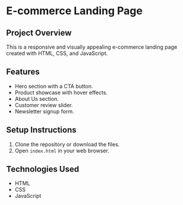# E-commerce Landing Page

## Project Overview
This is a responsive and visually appealing e-commerce landing page created with HTML, CSS, and JavaScript.

## Features
- Hero section with a CTA button.
- Product showcase with hover effects.
- About Us section.
- Customer review slider.
- Newsletter signup form.

## Setup Instructions
1. Clone the repository or download the files.
2. Open `index.html` in your web browser.

## Technologies Used
- HTML
- CSS
- JavaScript
